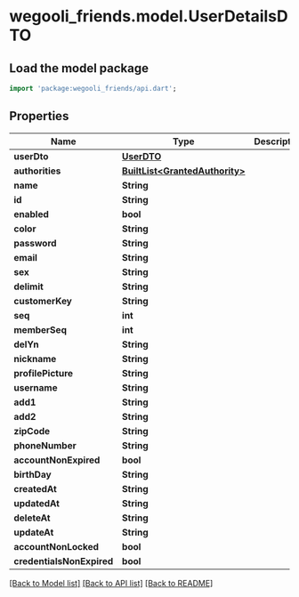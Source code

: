 # wegooli_friends.model.UserDetailsDTO

## Load the model package

```dart
import 'package:wegooli_friends/api.dart';
```

## Properties

| Name                      | Type                                                         | Description | Notes      |
| ------------------------- | ------------------------------------------------------------ | ----------- | ---------- |
| **userDto**               | [**UserDTO**](UserDTO.md)                                    |             | [optional] |
| **authorities**           | [**BuiltList&lt;GrantedAuthority&gt;**](GrantedAuthority.md) |             | [optional] |
| **name**                  | **String**                                                   |             | [optional] |
| **id**                    | **String**                                                   |             | [optional] |
| **enabled**               | **bool**                                                     |             | [optional] |
| **color**                 | **String**                                                   |             | [optional] |
| **password**              | **String**                                                   |             | [optional] |
| **email**                 | **String**                                                   |             | [optional] |
| **sex**                   | **String**                                                   |             | [optional] |
| **delimit**               | **String**                                                   |             | [optional] |
| **customerKey**           | **String**                                                   |             | [optional] |
| **seq**                   | **int**                                                      |             | [optional] |
| **memberSeq**             | **int**                                                      |             | [optional] |
| **delYn**                 | **String**                                                   |             | [optional] |
| **nickname**              | **String**                                                   |             | [optional] |
| **profilePicture**        | **String**                                                   |             | [optional] |
| **username**              | **String**                                                   |             | [optional] |
| **add1**                  | **String**                                                   |             | [optional] |
| **add2**                  | **String**                                                   |             | [optional] |
| **zipCode**               | **String**                                                   |             | [optional] |
| **phoneNumber**           | **String**                                                   |             | [optional] |
| **accountNonExpired**     | **bool**                                                     |             | [optional] |
| **birthDay**              | **String**                                                   |             | [optional] |
| **createdAt**             | **String**                                                   |             | [optional] |
| **updatedAt**             | **String**                                                   |             | [optional] |
| **deleteAt**              | **String**                                                   |             | [optional] |
| **updateAt**              | **String**                                                   |             | [optional] |
| **accountNonLocked**      | **bool**                                                     |             | [optional] |
| **credentialsNonExpired** | **bool**                                                     |             | [optional] |

[[Back to Model list]](../README.md#documentation-for-models)
[[Back to API list]](../README.md#documentation-for-api-endpoints)
[[Back to README]](../README.md)
